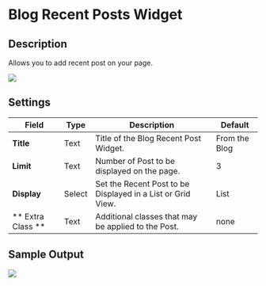# Blog Recent Posts Widget

## Description

Allows you to add recent post on your page.

![](http://transvelo.github.io/sportexx/docs/images/vc-blog-recent-post-settings.png)

## Settings

| Field | Type | Description | Default
| -- | -- | -- | -- |
| **Title** | Text | Title of the Blog Recent Post Widget. | From the Blog
| **Limit** | Text | Number of Post to be displayed on the page. | 3
| **Display** | Select | Set the Recent Post to be Displayed in a List or Grid View.  | List
| ** Extra Class ** | Text | Additional classes that may be applied to the Post. | none

## Sample Output

![](http://transvelo.github.io/sportexx/docs/images/vc-blog-recent-post-output.png)
